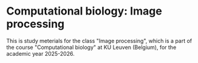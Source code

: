 # Computational biology: Image processing

This is study meterials for the class "Image processing", which is a part of the course "Computational biology" at KU Leuven (Belgium), for the academic year 2025-2026. 
